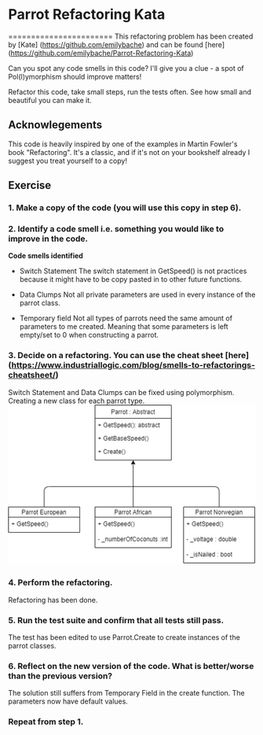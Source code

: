 # Parrot Refactoring Kata
=======================
This refactoring problem has been created by [Kate] (https://github.com/emilybache) and can be found [here] (https://github.com/emilybache/Parrot-Refactoring-Kata)

Can you spot any code smells in this code? I'll give you a clue - a spot of Pol(l)ymorphism should improve matters!

Refactor this code, take small steps, run the tests often. See how small and beautiful you can make it.

Acknowlegements
---------------

This code is heavily inspired by one of the examples in Martin Fowler's book "Refactoring". It's a classic, and if it's not on your bookshelf already I suggest you treat yourself to a copy!


## Exercise
### 1. Make a copy of the code (you will use this copy in step 6).
### 2. Identify a code smell i.e. something you would like to improve in the code.

**Code smells identified**
* Switch Statement
The switch statement in GetSpeed() is not practices because it might have to be copy pasted in to other future functions. 

* Data Clumps
Not all private parameters are used in every instance of the parrot class.

* Temporary field
Not all types of parrots need the same amount of parameters to me created. Meaning that some parameters is left empty/set to 0 when constructing a parrot. 

### 3. Decide on a refactoring. You can use the cheat sheet [here] (https://www.industriallogic.com/blog/smells-to-refactorings-cheatsheet/)

Switch Statement and Data Clumps can be fixed using polymorphism. Creating a new class for each parrot type.
<img src="./diagram.png" alt="Class Diagram" width="738">

### 4. Perform the refactoring.
Refactoring has been done.

### 5. Run the test suite and confirm that all tests still pass.
The test has been edited to use Parrot.Create to create instances of the parrot classes.

### 6. Reflect on the new version of the code. What is better/worse than the previous version?
The solution still suffers from Temporary Field in the create function. The parameters now have default values.

### Repeat from step 1.